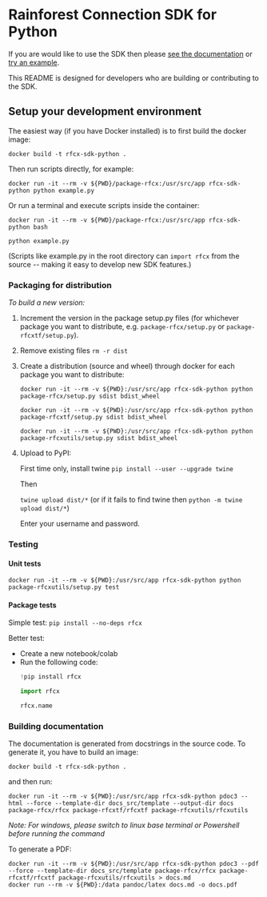 # Rainforest Connection SDK for Python

If you are would like to use the SDK then please [see the documentation](https://rfcx.github.io/rfcx-sdk-python/) 
or [try an example](https://gist.github.com/antonyharfield/93231b3df86cd58fecee4f4d1ec9cc5b).

This README is designed for developers who are building or contributing to the SDK.

## Setup your development environment

The easiest way (if you have Docker installed) is to first build the docker image:

`docker build -t rfcx-sdk-python .`

Then run scripts directly, for example:

`docker run -it --rm -v ${PWD}/package-rfcx:/usr/src/app rfcx-sdk-python python example.py`

Or run a terminal and execute scripts inside the container:

`docker run -it --rm -v ${PWD}/package-rfcx:/usr/src/app rfcx-sdk-python bash`

`python example.py`

(Scripts like example.py in the root directory can `import rfcx` from the source -- making it easy to develop new SDK features.)


### Packaging for distribution

*To build a new version:*

1. Increment the version in the package setup.py files (for whichever package you want to distribute, e.g. `package-rfcx/setup.py` or `package-rfcxtf/setup.py`).

2. Remove existing files `rm -r dist`

3. Create a distribution (source and wheel) through docker for each package you want to distribute:

   `docker run -it --rm -v ${PWD}:/usr/src/app rfcx-sdk-python python package-rfcx/setup.py sdist bdist_wheel`

   `docker run -it --rm -v ${PWD}:/usr/src/app rfcx-sdk-python python package-rfcxtf/setup.py sdist bdist_wheel`

   `docker run -it --rm -v ${PWD}:/usr/src/app rfcx-sdk-python python package-rfcxutils/setup.py sdist bdist_wheel`

4. Upload to PyPI:

   First time only, install twine `pip install --user --upgrade twine`

   Then

   `twine upload dist/*` (or if it fails to find twine then `python -m twine upload dist/*`)

   Enter your username and password.

### Testing

#### Unit tests

`docker run -it --rm -v ${PWD}:/usr/src/app rfcx-sdk-python python package-rfcxutils/setup.py test`

#### Package tests

Simple test: `pip install --no-deps rfcx`

Better test:
- Create a new notebook/colab
- Run the following code:
    ```python
    !pip install rfcx

    import rfcx

    rfcx.name
    ```

### Building documentation

The documentation is generated from docstrings in the source code. To generate it, you have to build an image:

`docker build -t rfcx-sdk-python .`

and then run:

`docker run -it --rm -v ${PWD}:/usr/src/app rfcx-sdk-python pdoc3 --html --force --template-dir docs_src/template --output-dir docs package-rfcx/rfcx package-rfcxtf/rfcxtf package-rfcxutils/rfcxutils`

*Note: For windows, please switch to linux base terminal or Powershell before running the command*

To generate a PDF:

```
docker run -it --rm -v ${PWD}:/usr/src/app rfcx-sdk-python pdoc3 --pdf --force --template-dir docs_src/template package-rfcx/rfcx package-rfcxtf/rfcxtf package-rfcxutils/rfcxutils > docs.md
docker run --rm -v ${PWD}:/data pandoc/latex docs.md -o docs.pdf
```
